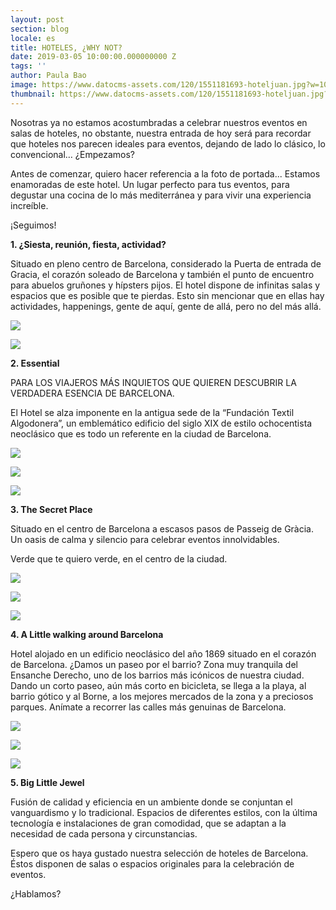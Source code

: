 ```yaml
---
layout: post
section: blog
locale: es
title: HOTELES, ¿WHY NOT?
date: 2019-03-05 10:00:00.000000000 Z
tags: ''
author: Paula Bao
image: https://www.datocms-assets.com/120/1551181693-hoteljuan.jpg?w=1024&fm=jpg
thumbnail: https://www.datocms-assets.com/120/1551181693-hoteljuan.jpg?w=105&fm=jpg
---
```


Nosotras ya no estamos acostumbradas a celebrar nuestros eventos en salas de hoteles, no obstante, nuestra entrada de hoy será para recordar que hoteles nos parecen ideales para eventos, dejando de lado lo clásico, lo convencional… ¿Empezamos?

Antes de comenzar, quiero hacer referencia a la foto de portada... Estamos enamoradas de este hotel. Un lugar perfecto para tus eventos, para degustar una cocina de lo más mediterránea y para vivir una experiencia increíble. 

¡Seguimos!


<!--more-->

**1.	¿Siesta, reunión, fiesta, actividad?**

Situado en pleno centro de Barcelona, considerado la Puerta de entrada de Gracia, el corazón soleado de Barcelona y también el punto de encuentro para abuelos gruñones y hípsters pijos.
El hotel dispone de infinitas salas y espacios que es posible que te pierdas. Esto sin mencionar que en ellas hay actividades, happenings, gente de aquí, gente de allá, pero no del más allá.

![](https://www.datocms-assets.com/120/1551179184-casagracia1.jpg)

![](https://www.datocms-assets.com/120/1551179940-f950d2a8-dd35-487d-b69b-97bea8494501.jpg)


**2.	Essential**

PARA LOS VIAJEROS MÁS INQUIETOS QUE QUIEREN DESCUBRIR LA VERDADERA ESENCIA DE BARCELONA.

El Hotel se alza imponente en la antigua sede de la “Fundación Textil Algodonera”, un emblemático edificio del siglo XIX de estilo ochocentista neoclásico que es todo un referente en la ciudad de Barcelona.

![](https://www.datocms-assets.com/120/1551179892-cottonhouse.jpg)

![](https://www.datocms-assets.com/120/1551180391-alma1.jpg)

![](https://www.datocms-assets.com/120/1551180395-alma2.jpg)


**3.	The Secret Place**

Situado en el centro de Barcelona a escasos pasos de Passeig de Gràcia. Un oasis de calma y silencio para celebrar eventos innolvidables.

Verde que te quiero verde, en el centro de la ciudad.


![](https://www.datocms-assets.com/120/1551180438-alma3.jpg)


![](https://www.datocms-assets.com/120/1551180831-bonay1.jpg)


![](https://www.datocms-assets.com/120/1551180833-bonay3.jpg)

**4.	A Little walking around Barcelona**

Hotel alojado en un edificio neoclásico del año 1869 situado en el corazón de Barcelona. ¿Damos un paseo por el barrio?
Zona muy tranquila del Ensanche Derecho, uno de los barrios más icónicos de nuestra ciudad. Dando un corto paseo, aún más corto en bicicleta, se llega a la playa, al barrio gótico y al Borne, a los mejores mercados de la zona y a preciosos parques.
Anímate a recorrer las calles más genuinas de Barcelona.

![](https://www.datocms-assets.com/120/1551180835-bonay2.jpg)

![](https://www.datocms-assets.com/120/1551181219-alex3.jpg)

![](https://www.datocms-assets.com/120/1551181317-alex.jpg)

**5.	Big Little Jewel**

Fusión de calidad y eficiencia en un ambiente donde se conjuntan el vanguardismo y lo tradicional. Espacios de diferentes estilos, con la última tecnología e instalaciones de gran comodidad, que se adaptan a la necesidad de cada persona y circunstancias. 






Espero que os haya gustado nuestra selección de hoteles de Barcelona. 
Éstos disponen de salas o espacios originales para la celebración de eventos.

¿Hablamos?





